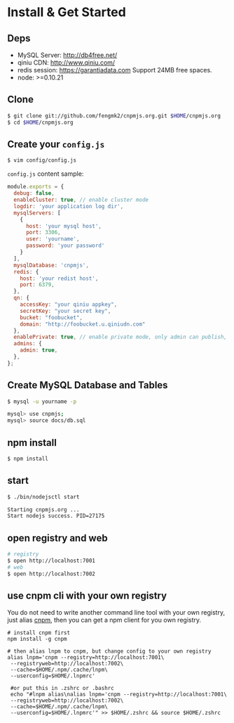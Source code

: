 # Install & Get Started

## Deps

* MySQL Server: http://db4free.net/
* qiniu CDN: http://www.qiniu.com/
* redis session: https://garantiadata.com Support 24MB free spaces.
* node: >=0.10.21

## Clone

```bash
$ git clone git://github.com/fengmk2/cnpmjs.org.git $HOME/cnpmjs.org
$ cd $HOME/cnpmjs.org
```

## Create your `config.js`

```bash
$ vim config/config.js
```

`config.js` content sample:

```js
module.exports = {
  debug: false,
  enableCluster: true, // enable cluster mode
  logdir: 'your application log dir',
  mysqlServers: [
    {
      host: 'your mysql host',
      port: 3306,
      user: 'yourname',
      password: 'your password'
    }
  ],
  mysqlDatabase: 'cnpmjs',
  redis: {
    host: 'your redist host',
    port: 6379,
  },
  qn: {
    accessKey: "your qiniu appkey",
    secretKey: "your secret key",
    bucket: "foobucket",
    domain: "http://foobucket.u.qiniudn.com"
  },
  enablePrivate: true, // enable private mode, only admin can publish, other use just can sync package from source npm
  admins: {
    admin: true,
  },
};
```

## Create MySQL Database and Tables

```bash
$ mysql -u yourname -p

mysql> use cnpmjs;
mysql> source docs/db.sql
```

## npm install

```bash
$ npm install
```

## start

```bash
$ ./bin/nodejsctl start

Starting cnpmjs.org ...
Start nodejs success. PID=27175
```

## open registry and web

```bash
# registry
$ open http://localhost:7001
# web
$ open http://localhost:7002
```

## use cnpm cli with your own registry  
You do not need to write another command line tool with your own registry, 
just alias [cnpm](http://github.com/fengmk2/cnpm), then you can get a npm client for you own registry.

```
# install cnpm first
npm install -g cnpm 

# then alias lnpm to cnpm, but change config to your own registry
alias lnpm='cnpm --registry=http://localhost:7001\
 --registryweb=http://localhost:7002\
 --cache=$HOME/.npm/.cache/lnpm\
 --userconfig=$HOME/.lnpmrc'

 #or put this in .zshrc or .bashrc
 echo "#lnpm alias\nalias lnpm='cnpm --registry=http://localhost:7001\
 --registryweb=http://localhost:7002\
 --cache=$HOME/.npm/.cache/lnpm\
 --userconfig=$HOME/.lnpmrc'" >> $HOME/.zshrc && source $HOME/.zshrc
```
